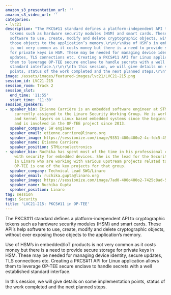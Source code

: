 ```yaml
---
amazon_s3_presentation_url: ''
amazon_s3_video_url: ''
categories:
- lvc21
description: "The PKCS#11 standard defines a platform-independent API to cryptographic
  tokens such as hardware security modules (HSM) and smart cards. These API’s help
  software to use, create, modify and delete cryptographic objects, without ever exposing
  those objects to the application’s memory.\r\n\r\nUse of HSM’s in embedded/IoT products
  is not very common as it costs money but there is a need to provide secure storage
  for private keys in HSM. These may be needed for managing device identity, secure
  updates, TLS connections etc. Creating a PKCS#11 API for Linux application allows
  them to leverage OP-TEE secure enclave to handle secrets with a well established
  standard interface.\r\n\r\nIn this session, we will give details on some implementation
  points, status of the work completed and the next planned steps.\r\n"
image: /assets/images/featured-images/lvc21/LVC21-215.png
session_id: LVC21-215
session_room: Track 2
session_slot:
  end_time: '11:55'
  start_time: '11:30'
session_speakers:
- speaker_bio: Etienne Carrière is an embedded software engineer at STMicroelectronics
    currently assigned to the Linaro Security Working Group. He is working on boot
    and kernel layers on Linux based embedded systems since the beginning of the century
    and is involved in the OP-TEE project since 2013.
  speaker_company: SW engineer
  speaker_email: etienne.carriere@linaro.org
  speaker_image: https://sessionize.com/image/9351-400o400o2-4c-fdc5-45f5-b59e-09c865895f53.b47c8315-1d3f-4b26-9263-7dff7e05ccc8.jpg
  speaker_name: Etienne Carriere
  speaker_position: STMicroelectronics
- speaker_bio: Ruchika has spent most of the time in his professional career working
    with security for embedded devices. She is the lead for the Security Working Group
    in Linaro who are working with various upstream projects related to Security where
    OP-TEE is one of the key projects for that group.
  speaker_company: Technical Lead SWG/Linaro
  speaker_email: ruchika.gupta@linaro.org
  speaker_image: https://sessionize.com/image/7ad0-400o400o2-7425c8ad-591a-42d3-87de-49e9ae1ea9eb.jpg
  speaker_name: Ruchika Gupta
  speaker_position: Linaro
tag: session
tags: Security
title: 'LVC21-215: PKCS#11 in OP-TEE'
---
```


The PKCS#11 standard defines a platform-independent API to cryptographic tokens such as hardware security modules (HSM) and smart cards. These API’s help software to use, create, modify and delete cryptographic objects, without ever exposing those objects to the application’s memory.

Use of HSM’s in embedded/IoT products is not very common as it costs money but there is a need to provide secure storage for private keys in HSM. These may be needed for managing device identity, secure updates, TLS connections etc. Creating a PKCS#11 API for Linux application allows them to leverage OP-TEE secure enclave to handle secrets with a well established standard interface.

In this session, we will give details on some implementation points, status of the work completed and the next planned steps.